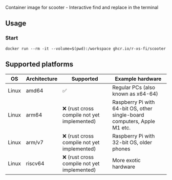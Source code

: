 Container image for scooter - Interactive find and replace in the terminal

## Usage

### Start

```shell
docker run --rm -it --volume=$(pwd):/workspace ghcr.io/r-xs-fi/scooter 
```

## Supported platforms


| OS    | Architecture  | Supported | Example hardware |
|-------|---------------|-----------|-------------|
| Linux | amd64 | ✅       | Regular PCs (also known as x64-64) |
| Linux | arm64 | ❌ (rust cross compile not yet implemented)       | Raspberry Pi with 64-bit OS, other single-board computers, Apple M1 etc. |
| Linux | arm/v7 | ❌ (rust cross compile not yet implemented)       | Raspberry Pi with 32-bit OS, older phones |
| Linux | riscv64 | ❌ (rust cross compile not yet implemented)       | More exotic hardware |
